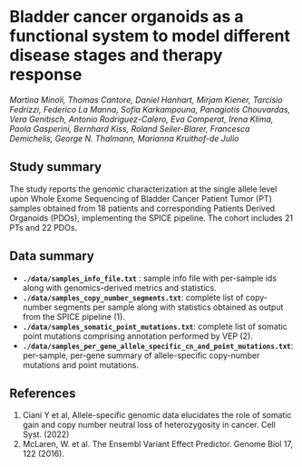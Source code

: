 # Bladder cancer organoids as a functional system to model different disease stages and therapy response

*Martina Minoli, Thomas Cantore, Daniel Hanhart, Mirjam Kiener, Tarcisio Fedrizzi, Federico La Manna, Sofia Karkampouna, Panagiotis Chouvardas, Vera Genitisch, Antonio Rodriguez-Calero, Eva Comperat, Irena Klima, Paola Gasperini, Bernhard Kiss, Roland Seiler-Blarer, Francesca Demichelis, George N. Thalmann, Marianna Kruithof-de Julio*

## Study summary  
The study reports the genomic characterization at the single allele level upon Whole Exome Sequencing of Bladder Cancer Patient Tumor (PT) samples obtained from 18 patients and corresponding Patients Derived Organoids (PDOs), implementing the SPICE pipeline. The cohort includes 21 PTs and 22 PDOs.

## Data summary 
* **`./data/samples_info_file.txt`** : sample info file with per-sample ids along with genomics-derived metrics and statistics. 
* **`./data/samples_copy_number_segments.txt`**: complete list of copy-number segments per sample along with statistics obtained as output from the SPICE pipeline (1).
* **`./data/samples_somatic_point_mutations.txt`**: complete list of somatic point mutations comprising annotation performed by VEP (2). 
* **`./data/samples_per_gene_allele_specific_cn_and_point_mutations.txt`**: per-sample, per-gene summary of allele-specific copy-number mutations and point mutations. 

## References 
1. Ciani Y et al, Allele-specific genomic data elucidates the role of somatic gain and copy number neutral loss of heterozygosity in cancer. Cell Syst. (2022) 
2. McLaren, W. et al. The Ensembl Variant Effect Predictor. Genome Biol 17, 122 (2016).
